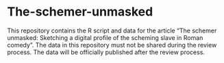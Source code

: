 # The-schemer-unmasked
This repository contains the R script and data for the article “The schemer unmasked: Sketching a digital profile of the scheming slave in Roman comedy”.
The data in this repository must not be shared during the review process. The data will be officially published after the review process.
